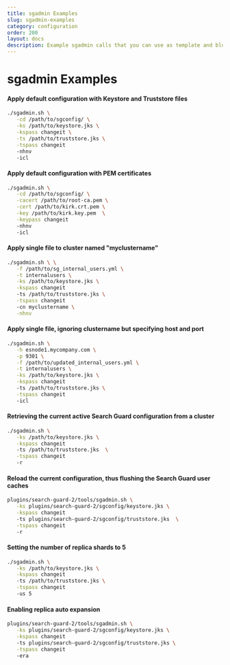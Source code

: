 ```yaml
---
title: sgadmin Examples
slug: sgadmin-examples
category: configuration
order: 200
layout: docs
description: Example sgadmin calls that you can use as template and blueprint.
---
```

<!---
Copyright 2017 floragunn GmbH
-->
# sgadmin Examples

#### Apply default configuration with Keystore and Truststore files

```bash
./sgadmin.sh \
   -cd /path/to/sgconfig/ \
   -ks /path/to/keystore.jks \
   -kspass changeit \
   -ts /path/to/truststore.jks \
   -tspass changeit
   -nhnv
   -icl
```

#### Apply default configuration with PEM certificates
```bash
./sgadmin.sh \
   -cd /path/to/sgconfig/ \
   -cacert /path/to/root-ca.pem \
   -cert /path/to/kirk.crt.pem \
   -key /path/to/kirk.key.pem  \
   -keypass changeit
   -nhnv
   -icl
```

#### Apply single file to cluster named "myclustername"
```bash
./sgadmin.sh \ \
   -f /path/to/sg_internal_users.yml \
   -t internalusers \
   -ks /path/to/keystore.jks \
   -kspass changeit
   -ts /path/to/truststore.jks \
   -tspass changeit
   -cn myclustername \
   -nhnv
```

#### Apply single file, ignoring clustername but specifying host and port
```bash
./sgadmin.sh \
   -h esnode1.mycompany.com \
   -p 9301 \
   -f /path/to/updated_internal_users.yml \
   -t internalusers \
   -ks /path/to/keystore.jks \
   -kspass changeit
   -ts /path/to/truststore.jks \
   -tspass changeit
   -icl
```
#### Retrieving the current active Search Guard configuration from a cluster
```bash
./sgadmin.sh \
   -ks /path/to/keystore.jks \
   -kspass changeit
   -ts /path/to/truststore.jks  \
   -tspass changeit
   -r
```

#### Reload the current configuration, thus flushing the Search Guard user caches

```bash
plugins/search-guard-2/tools/sgadmin.sh \
   -ks plugins/search-guard-2/sgconfig/keystore.jks \
   -kspass changeit
   -ts plugins/search-guard-2/sgconfig/truststore.jks  \
   -tspass changeit
   -r  
```

#### Setting the number of replica shards to 5

```bash
./sgadmin.sh \
   -ks /path/to/keystore.jks \
   -kspass changeit
   -ts /path/to/truststore.jks \
   -tspass changeit
   -us 5
```

#### Enabling replica auto expansion
```bash
plugins/search-guard-2/tools/sgadmin.sh \
   -ks plugins/search-guard-2/sgconfig/keystore.jks \
   -kspass changeit
   -ts plugins/search-guard-2/sgconfig/truststore.jks \
   -tspass changeit
   -era
```
